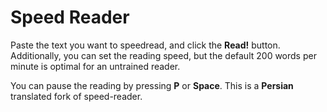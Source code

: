 # Speed Reader

Paste the text you want to speedread, and click the **Read!** button. Additionally, you can set the reading speed, but the default 200 words per minute is optimal for an untrained reader.

You can pause the reading by pressing **P** or **Space**.
This is a **Persian** translated fork of speed-reader.
